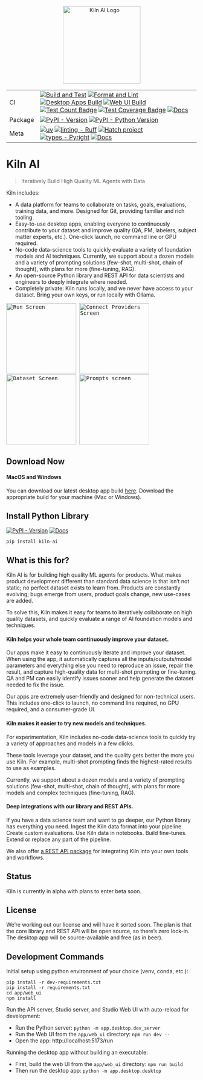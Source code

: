 <p align="center">
    <picture>
        <img width="205" alt="Kiln AI Logo" src="https://github.com/user-attachments/assets/5fbcbdf7-1feb-45c9-bd73-99a46dd0a47f">
    </picture>
</p>

|         |                                                                                                                                                                                                                                                                                                                                                                                                                                                                                                                                                                                                                                                                                                                                                                                                                                                                                                                                                                                                                                                                                                                                                                                                                                                                                                                                                               |
| ------- | ------------------------------------------------------------------------------------------------------------------------------------------------------------------------------------------------------------------------------------------------------------------------------------------------------------------------------------------------------------------------------------------------------------------------------------------------------------------------------------------------------------------------------------------------------------------------------------------------------------------------------------------------------------------------------------------------------------------------------------------------------------------------------------------------------------------------------------------------------------------------------------------------------------------------------------------------------------------------------------------------------------------------------------------------------------------------------------------------------------------------------------------------------------------------------------------------------------------------------------------------------------------------------------------------------------------------------------------------------------- |
| CI      | [![Build and Test](https://github.com/Kiln-AI/kiln/actions/workflows/build_and_test.yml/badge.svg)](https://github.com/Kiln-AI/kiln/actions/workflows/build_and_test.yml) [![Format and Lint](https://github.com/Kiln-AI/kiln/actions/workflows/format_and_lint.yml/badge.svg)](https://github.com/Kiln-AI/kiln/actions/workflows/format_and_lint.yml) [![Desktop Apps Build](https://github.com/Kiln-AI/kiln/actions/workflows/build_desktop.yml/badge.svg)](https://github.com/Kiln-AI/kiln/actions/workflows/build_desktop.yml) [![Web UI Build](https://github.com/Kiln-AI/kiln/actions/workflows/web_format_lint_build.yml/badge.svg)](https://github.com/Kiln-AI/kiln/actions/workflows/web_format_lint_build.yml) [![Test Count Badge](https://img.shields.io/endpoint?url=https://gist.githubusercontent.com/scosman/57742c1b1b60d597a6aba5d5148d728e/raw/test_count_kiln.json)](https://github.com/Kiln-AI/kiln/actions/workflows/test_count.yml) [![Test Coverage Badge](https://img.shields.io/endpoint?url=https://gist.githubusercontent.com/scosman/57742c1b1b60d597a6aba5d5148d728e/raw/library_coverage_kiln.json)](https://github.com/Kiln-AI/kiln/actions/workflows/test_count.yml) [![Docs](https://github.com/Kiln-AI/Kiln/actions/workflows/build_docs.yml/badge.svg)](https://github.com/Kiln-AI/Kiln/actions/workflows/build_docs.yml) |
| Package | [![PyPI - Version](https://img.shields.io/pypi/v/kiln-ai.svg?logo=pypi&label=PyPI&logoColor=gold)](https://pypi.org/project/kiln-ai/) [![PyPI - Python Version](https://img.shields.io/pypi/pyversions/kiln-ai.svg?logo=python&label=Python&logoColor=gold)](https://pypi.org/project/kiln-ai/)                                                                                                                                                                                                                                                                                                                                                                                                                                                                                                                                                                                                                                                                                                                                                                                                                                                                                                                                                                                                                                                               |
| Meta    | [![uv](https://img.shields.io/endpoint?url=https://raw.githubusercontent.com/astral-sh/uv/main/assets/badge/v0.json)](https://github.com/astral-sh/uv) [![linting - Ruff](https://img.shields.io/endpoint?url=https://raw.githubusercontent.com/astral-sh/ruff/main/assets/badge/v2.json)](https://github.com/astral-sh/ruff) [![Hatch project](https://img.shields.io/badge/%F0%9F%A5%9A-Hatch-4051b5.svg)](https://github.com/pypa/hatch) [![types - Pyright](https://img.shields.io/badge/types-pyright-blue.svg)](https://github.com/microsoft/pyright) [![Docs](https://img.shields.io/badge/docs-pdoc-blue)](https://kiln-ai.github.io/Kiln/kiln_core_docs/index.html)                                                                                                                                                                                                                                                                                                                                                                                                                                                                                                                                                                                                                                                                                  |

# Kiln AI

> Iteratively Build High Quality ML Agents with Data

Kiln includes:

- A data platform for teams to collaborate on tasks, goals, evaluations, training data, and more. Designed for Git, providing familiar and rich tooling.
- Easy-to-use desktop apps, enabling everyone to continuously contribute to your dataset and improve quality (QA, PM, labelers, subject matter experts, etc.). One-click launch, no command line or GPU required.
- No-code data-science tools to quickly evaluate a variety of foundation models and AI techniques. Currently, we support about a dozen models and a variety of prompting solutions (few-shot, multi-shot, chain of thought), with plans for more (fine-tuning, RAG).
- An open-source Python library and REST API for data scientists and engineers to deeply integrate where needed.
- Completely private: Kiln runs locally, and we never have access to your dataset. Bring your own keys, or run locally with Ollama.

<kbd>
<img width="185" alt="Run Screen" src="https://github.com/user-attachments/assets/158efb43-4991-4c19-9e3a-28f61c919892">
</kbd>
<kbd>
<img width="185" alt="Connect Providers Screen" src="https://github.com/user-attachments/assets/b7b5a3b6-0142-4db2-af2d-3310fc583ea9">
</kbd><kbd>
<img width="185" alt="Dataset Screen" src="https://github.com/user-attachments/assets/c5f15c88-9a27-4d7b-81e6-b6350b3cb92c">
</kbd><kbd>
<img width="185" alt="Prompts screen" src="https://github.com/user-attachments/assets/70544362-8420-4a49-9e9f-34a046c837dd">
</kbd>

## Download Now

#### MacOS and Windows

You can download our latest desktop app build [here](https://github.com/Kiln-AI/Kiln/releases/latest). Download the appropriate build for your machine (Mac or Windows).

## Install Python Library

[![PyPI - Version](https://img.shields.io/pypi/v/kiln-ai.svg?logo=pypi&label=PyPI&logoColor=gold)](https://pypi.org/project/kiln-ai/) [![Docs](https://img.shields.io/badge/docs-pdoc-blue)](https://kiln-ai.github.io/Kiln/kiln_core_docs/index.html)

`pip install kiln-ai`

## What is this for?

Kiln AI is for building high quality ML agents for products. What makes product development different than standard data science is that isn’t not static; no perfect dataset exists to learn from. Products are constantly evolving; bugs emerge from users, product goals change, new use-cases are added.

To solve this, Kiln makes it easy for teams to iteratively collaborate on high quality datasets, and quickly evaluate a range of AI foundation models and techniques.

#### Kiln helps your whole team continuously improve your dataset.

Our apps make it easy to continuously iterate and improve your dataset. When using the app, it automatically captures all the inputs/outputs/model parameters and everything else you need to reproduce an issue, repair the result, and capture high-quality data for multi-shot prompting or fine-tuning. QA and PM can easily identify issues sooner and help generate the dataset needed to fix the issue.

Our apps are extremely user-friendly and designed for non-technical users. This includes one-click to launch, no command line required, no GPU required, and a consumer-grade UI.

#### Kiln makes it easier to try new models and techniques.

For experimentation, Kiln includes no-code data-science tools to quickly try a variety of approaches and models in a few clicks.

These tools leverage your dataset, and the quality gets better the more you use Kiln. For example, multi-shot prompting finds the highest-rated results to use as examples.

Currently, we support about a dozen models and a variety of prompting solutions (few-shot, multi-shot, chain of thought), with plans for more models and complex techniques (fine-tuning, RAG).

#### Deep integrations with our library and REST APIs.

If you have a data science team and want to go deeper, our Python library has everything you need. Ingest the Kiln data format into your pipeline. Create custom evaluations. Use Kiln data in notebooks. Build fine-tunes. Extend or replace any part of the pipeline.

We also offer [a REST API package](https://pypi.org/project/kiln-server/) for integrating Kiln into your own tools and workflows.

## Status

Kiln is currently in alpha with plans to enter beta soon.

## License

We’re working out our license and will have it sorted soon. The plan is that the core library and REST API will be open source, so there’s zero lock-in. The desktop app will be source-available and free (as in beer).

## Development Commands

Initial setup using python environment of your choice (venv, conda, etc.):

```
pip install -r dev-requirements.txt
pip install -r requirements.txt
cd app/web_ui
npm install
```

Run the API server, Studio server, and Studio Web UI with auto-reload for development:

- Run the Python server: `python -m app.desktop.dev_server`
- Run the Web UI from the `app/web_ui` directory: `npm run dev --`
- Open the app: http://localhost:5173/run

Running the desktop app without building an executable:

- First, build the web UI from the `app/web_ui` directory: `npm run build`
- Then run the desktop app: `python -m app.desktop.desktop`
